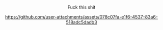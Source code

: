 <div align="center">
  
Fuck this shit

</div>

<div align="center">

  

https://github.com/user-attachments/assets/078c07fa-e1f6-4537-83a6-518adc5dadb3


</div>
